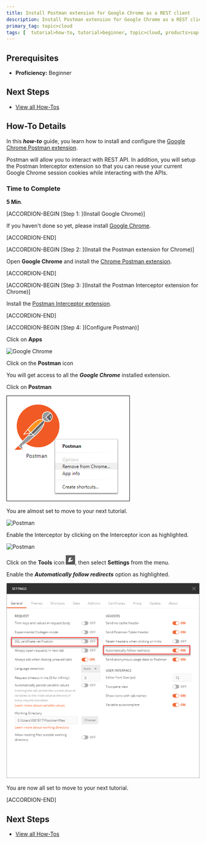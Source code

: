 ```yaml
---
title: Install Postman extension for Google Chrome as a REST client
description: Install Postman extension for Google Chrome as a REST client
primary_tag: topic>cloud
tags: [  tutorial>how-to, tutorial>beginner, topic>cloud, products>sap-api-management, products>sap-cloud-platform ]
---
```

## Prerequisites  
  - **Proficiency:** Beginner

## Next Steps
 - [View all How-Tos](https://www.sap.com/developer/tutorial-navigator.tutorials.html?tag=tutorial:type/how-to)

## How-To Details
In this ***how-to*** guide, you learn how to install and configure the [Google Chrome Postman extension](http://chrome.google.com/webstore/detail/postman/fhbjgbiflinjbdggehcddcbncdddomop/).

Postman will allow you to interact with REST API. In addition, you will
 setup the Postman Interceptor extension so that you can reuse your current Google Chrome session cookies while interacting with the APIs.

### Time to Complete
**5 Min**.

[ACCORDION-BEGIN [Step 1: ](Install Google Chrome)]

If you haven't done so yet, please install [Google Chrome](https://www.google.com/chrome/).

[ACCORDION-END]

[ACCORDION-BEGIN [Step 2: ](Install the Postman extension for Chrome)]

Open **Google Chrome** and install the [Chrome Postman extension](http://chrome.google.com/webstore/detail/postman/fhbjgbiflinjbdggehcddcbncdddomop/).

[ACCORDION-END]

[ACCORDION-BEGIN [Step 3: ](Install the Postman Interceptor extension for Chrome)]

Install the [Postman Interceptor extension](https://chrome.google.com/webstore/detail/postman-interceptor/aicmkgpgakddgnaphhhpliifpcfhicfo).

[ACCORDION-END]

[ACCORDION-BEGIN [Step 4: ](Configure Postman)]

Click on **Apps**

![Google Chrome](01.png)

Click on the **Postman** icon

You will get access to all the ***Google Chrome*** installed extension.

Click on **Postman**

![Postman](02.png)

You are almost set to move to your next tutorial.

![Postman](03.png)

Enable the Interceptor by clicking on the Interceptor icon as highlighted.

![Postman](04.png)

Click on the **Tools** icon ![Postman](06.png), then select **Settings** from the menu.

Enable the ***Automatically follow redirects*** option as highlighted.

![Postman](05.png)

You are now all set to move to your next tutorial.

[ACCORDION-END]

## Next Steps
 - [View all How-Tos](https://www.sap.com/developer/tutorial-navigator.tutorials.html?tag=tutorial:type/how-to)
